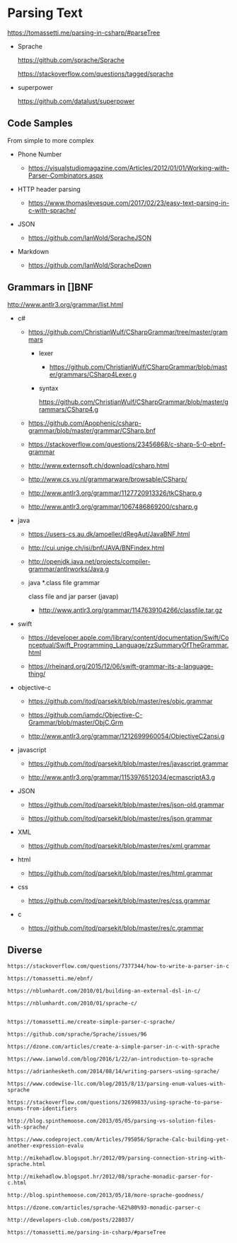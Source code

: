 # Parsing Text

https://tomassetti.me/parsing-in-csharp/#parseTree

*   Sprache

    https://github.com/sprache/Sprache

    https://stackoverflow.com/questions/tagged/sprache

*   superpower

    https://github.com/datalust/superpower



## Code Samples    

From simple to more complex

*   Phone Number 

    *   https://visualstudiomagazine.com/Articles/2012/01/01/Working-with-Parser-Combinators.aspx

*   HTTP header parsing

    *   https://www.thomaslevesque.com/2017/02/23/easy-text-parsing-in-c-with-sprache/

*   JSON

    *   https://github.com/IanWold/SpracheJSON

*   Markdown

    *   https://github.com/IanWold/SpracheDown


## Grammars in []BNF

http://www.antlr3.org/grammar/list.html


*   c#

    *   https://github.com/ChristianWulf/CSharpGrammar/tree/master/grammars

        *   lexer

            *   https://github.com/ChristianWulf/CSharpGrammar/blob/master/grammars/CSharp4Lexer.g
            
        *   syntax

            https://github.com/ChristianWulf/CSharpGrammar/blob/master/grammars/CSharp4.g

    *   https://github.com/Apophenic/csharp-grammar/blob/master/grammar/CSharp.bnf

    *   https://stackoverflow.com/questions/23456868/c-sharp-5-0-ebnf-grammar

    *   http://www.externsoft.ch/download/csharp.html    

    *   http://www.cs.vu.nl/grammarware/browsable/CSharp/

    *   http://www.antlr3.org/grammar/1127720913326/tkCSharp.g

    *   http://www.antlr3.org/grammar/1067486869200/csharp.g


*   java

    *   https://users-cs.au.dk/amoeller/dRegAut/JavaBNF.html

    *   http://cui.unige.ch/isi/bnf/JAVA/BNFindex.html

    *   http://openjdk.java.net/projects/compiler-grammar/antlrworks/Java.g

    *   java *.class file grammar

        class file and jar parser (javap)

        *   http://www.antlr3.org/grammar/1147639104266/classfile.tar.gz

*   swift

    *   https://developer.apple.com/library/content/documentation/Swift/Conceptual/Swift_Programming_Language/zzSummaryOfTheGrammar.html

    *   https://rheinard.org/2015/12/06/swift-grammar-its-a-language-thing/

*   objective-c

    *   https://github.com/itod/parsekit/blob/master/res/objc.grammar

    *   https://github.com/iamdc/Objective-C-Grammar/blob/master/ObjC.Grm

    *   http://www.antlr3.org/grammar/1212699960054/ObjectiveC2ansi.g


*   javascript

    *   https://github.com/itod/parsekit/blob/master/res/javascript.grammar

    *   http://www.antlr3.org/grammar/1153976512034/ecmascriptA3.g


*   JSON

    *   https://github.com/itod/parsekit/blob/master/res/json-old.grammar

    *   https://github.com/itod/parsekit/blob/master/res/json.grammar

*   XML

    *   https://github.com/itod/parsekit/blob/master/res/xml.grammar

*   html

    *   https://github.com/itod/parsekit/blob/master/res/html.grammar

*   css

    *   https://github.com/itod/parsekit/blob/master/res/css.grammar

*   c

    *   https://github.com/itod/parsekit/blob/master/res/c.grammar

## Diverse
    
    https://stackoverflow.com/questions/7377344/how-to-write-a-parser-in-c

    https://tomassetti.me/ebnf/

    https://nblumhardt.com/2010/01/building-an-external-dsl-in-c/

    https://nblumhardt.com/2010/01/sprache-c/


    https://tomassetti.me/create-simple-parser-c-sprache/

    https://github.com/sprache/Sprache/issues/96

    https://dzone.com/articles/create-a-simple-parser-in-c-with-sprache

    https://www.ianwold.com/blog/2016/1/22/an-introduction-to-sprache

    https://adrianhesketh.com/2014/08/14/writing-parsers-using-sprache/

    https://www.codewise-llc.com/blog/2015/8/13/parsing-enum-values-with-sprache

    https://stackoverflow.com/questions/32699833/using-sprache-to-parse-enums-from-identifiers

    http://blog.spinthemoose.com/2013/05/05/parsing-vs-solution-files-with-sprache/

    https://www.codeproject.com/Articles/795056/Sprache-Calc-building-yet-another-expression-evalu

    http://mikehadlow.blogspot.hr/2012/09/parsing-connection-string-with-sprache.html

    http://mikehadlow.blogspot.hr/2012/08/sprache-monadic-parser-for-c.html

    http://blog.spinthemoose.com/2013/05/18/more-sprache-goodness/

    https://dzone.com/articles/sprache-%E2%80%93-monadic-parser-c

    http://developers-club.com/posts/228037/

    https://tomassetti.me/parsing-in-csharp/#parseTree


